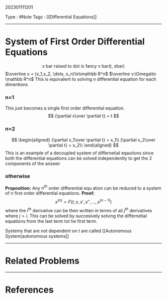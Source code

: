 202301111201

Type : #Note
Tags : [[Differential Equations]]

---
# System of First Order Differential Equations
$$
\text{x bar raised to dot is fancy v bar(t, xbar)}
$$
$\overline x = (x_1,x_2, \dots, x_n)\in\mathbb R^n$ 
$\overline v:\Omega\to \mathbb R^n$ 
This is equivalent to solving $n$ differential equation for each dimentions
### n=1
This just becomes a single first order differential equation.
$$
{\partial x\over \partial t} = t
$$
### n=2
$$
\begin{aligned}
{\partial x_1\over \partial t} = x_1\\
{\partial x_2\over \partial t} = x_2\\
\end{aligned}
$$
This is an example of a decoupled system of differnetial eqautions since both the differential equations can be solved independently to get the $2$ components of the answer
### otherwise
**Proposition:** Any $n^{th}$ order differential equ
ation can be reduced to a system of $n$ first order differential equations.
**Proof:**
$$
x^{(n)}=F(t,x, x', x'',\dots,x^{(n-1)})
$$
where the $i^{th}$ derivative can be then written in terms of all $j^{th}$ derivatives where $j> i$.
This can be solved by succesively solving the differnetial equations from the last term tot he first term.

Systems that are not dependent on $t$ are called [[Autonomous System|autonomous systems]]

---
# Related Problems

---
# References
